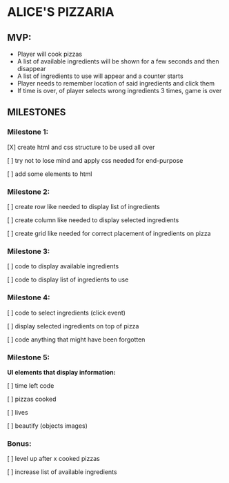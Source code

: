 # ALICE'S PIZZARIA

## MVP:


- Player will cook pizzas
- A list of available ingredients will be shown for a few seconds and then disappear
- A list of ingredients to use will appear and a counter starts
- Player needs to remember location of said ingredients and click them
- If time is over, of player selects wrong ingredients 3 times, game is over


## MILESTONES

### Milestone 1:


[X] create html and css structure to be used all over

[ ] try not to lose mind and apply css needed for end-purpose

[ ] add some elements to html


### Milestone 2:


[ ] create row like needed to display list of ingredients

[ ] create column like needed to display selected ingredients

[ ] create grid like needed for correct placement of ingredients on pizza


### Milestone 3:


[ ] code to display available ingredients

[ ] code to display list of ingredients to use


### Milestone 4:

[ ] code to select ingredients (click event)

[ ] display selected ingredients on top of pizza

[ ] code anything that might have been forgotten


### Milestone 5:


**UI elements that display information:**

[ ] time left code

[ ] pizzas cooked

[ ] lives

[ ] beautify (objects images)


### Bonus:


[ ] level up after x cooked pizzas

[ ] increase list of available ingredients
